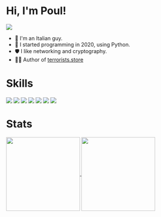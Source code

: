 <h1> Hi, I'm Poul!</h1>
<a href="https://www.codewars.com/users/PoulDev"><img src="https://www.codewars.com/users/PoulDev/badges/small"/></a>

- 🍕 I'm an Italian guy.
- 🐍 I started programming in 2020, using Python.
- 🛡️ I like networking and cryptography.
- 🏴‍☠️ Author of [terrorists.store](https://terrorists.store)

<h1>Skills</h1>
<p float="left">
  <img align="center" src="https://img.shields.io/badge/Python-d9d61a?style=for-the-badge&logo=python&logoColor=black"/>
  <img align="center" src="https://img.shields.io/badge/CLang-332c50?style=for-the-badge&logo=C&logoColor=white"/>
  <img align="center" src="https://img.shields.io/badge/Cryptography-1790a6?style=for-the-badge&logo=let%27s%20encrypt&logoColor=white"/>
  <img align="center" src="https://img.shields.io/badge/Networking-28a617?style=for-the-badge&logo=WebAuthn&logoColor=white"/>
  <img align="center" src="https://img.shields.io/badge/Qt-3fc74f?style=for-the-badge&logo=qt&logoColor=white"/>
  <img align="center" src="https://img.shields.io/badge/Flask-ffffff?style=for-the-badge&logo=flask&logoColor=black"/>
  <img align="center" src="https://img.shields.io/badge/Linux-f4bd04?style=for-the-badge&logo=linux&logoColor=white"/>
</p>

<h1>Stats</h1>
<a href="https://github.com/PoulDev?tab=repositories">
  <img height=200 align="center" src="https://github-readme-stats.vercel.app/api/top-langs?username=PoulDev&layout=compact&langs_count=8&card_width=320&hide=html,css,AMPL,batchfile,bash&theme=tokyonight" />
</a>
<a href="https://github.com/PoulDev?tab=repositories">
  <img height=200 align="center" src="https://github-readme-stats.vercel.app/api?username=PoulDev&theme=tokyonight&hide_rank=true" />
</a>
